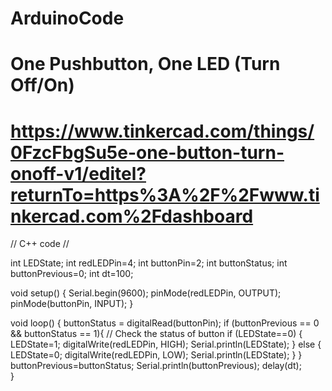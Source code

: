 # ArduinoCode
# One Pushbutton, One LED (Turn Off/On)
# https://www.tinkercad.com/things/0FzcFbgSu5e-one-button-turn-onoff-v1/editel?returnTo=https%3A%2F%2Fwww.tinkercad.com%2Fdashboard

// C++ code
//

int LEDState;
int redLEDPin=4;
int buttonPin=2;
int buttonStatus;
int buttonPrevious=0;
int dt=100;


void setup()
{
  Serial.begin(9600);
  pinMode(redLEDPin, OUTPUT);
  pinMode(buttonPin, INPUT);
}

void loop()
{
  	buttonStatus = digitalRead(buttonPin);
    if (buttonPrevious == 0 && buttonStatus == 1){    // Check the status of button 
    	if (LEDState==0) {
    		LEDState=1;
          	digitalWrite(redLEDPin, HIGH);
          	Serial.println(LEDState);
    	}
    	else {
      		LEDState=0;
          	digitalWrite(redLEDPin, LOW);
          	Serial.println(LEDState);
    	}
  	} 	
    buttonPrevious=buttonStatus;
  	Serial.println(buttonPrevious);
  	delay(dt);   
  }
  
   
   
